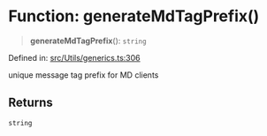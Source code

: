 # Function: generateMdTagPrefix()

> **generateMdTagPrefix**(): `string`

Defined in: [src/Utils/generics.ts:306](https://github.com/Fokusdotid/bail/blob/a1b2bb6d3d63874a4f497e70ebd6347b2869da8e/src/Utils/generics.ts#L306)

unique message tag prefix for MD clients

## Returns

`string`
